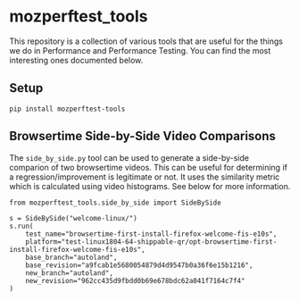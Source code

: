 # mozperftest_tools

This repository is a collection of various tools that are useful for the things we do in Performance and Performance Testing. You can find the most interesting ones documented below.

## Setup

`pip install mozperftest-tools`

## Browsertime Side-by-Side Video Comparisons

The `side_by_side.py` tool can be used to generate a side-by-side comparion of two browsertime videos. This can be useful for determining if a regression/improvement is legitimate or not. It uses the similarity metric which is calculated using video histograms. See below for more information.

```
from mozperftest_tools.side_by_side import SideBySide

s = SideBySide("welcome-linux/")
s.run(
    test_name="browsertime-first-install-firefox-welcome-fis-e10s",
    platform="test-linux1804-64-shippable-qr/opt-browsertime-first-install-firefox-welcome-fis-e10s",
    base_branch="autoland",
    base_revision="a9fcab1e5680054879d4d9547b0a36f6e15b1216",
    new_branch="autoland",
    new_revision="962cc435d9fbdd0b69e678bdc62a041f7164c7f4"
)
```

